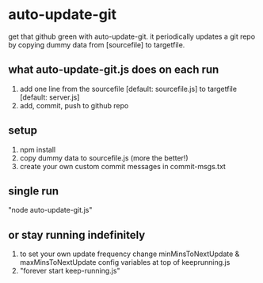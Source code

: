 # auto-update-git
get that github green with auto-update-git. it periodically updates a git repo by copying dummy data from [sourcefile] to targetfile.

## what auto-update-git.js does on each run
1. add one line from the sourcefile [default: sourcefile.js] to targetfile [default: server.js]<br>
2. add, commit, push to github repo

## setup
1. npm install
2. copy dummy data to sourcefile.js (more the better!)
3. create your own custom commit messages in commit-msgs.txt

## single run
"node auto-update-git.js"

## or stay running indefinitely
1. to set your own update frequency change minMinsToNextUpdate & maxMinsToNextUpdate config variables at top of keeprunning.js
2. "forever start keep-running.js"
